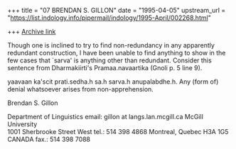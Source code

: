 +++
title = "07 BRENDAN S. GILLON"
date = "1995-04-05"
upstream_url = "https://list.indology.info/pipermail/indology/1995-April/002268.html"

+++
[Archive link](https://list.indology.info/pipermail/indology/1995-April/002268.html)

Though one is inclined to try to find non-redundancy in any 
apparently redundant construction, I have been unable to find 
anything to show in the few cases that `sarva' is anything other 
than redundant. Consider this sentence from Dharmakiirti's 
Pramaa.navaartika (Gnoli p. 5 line 9).

yaavaan ka'scit prati.sedha.h sa.h sarva.h anupalabdhe.h.
Any (form of) denial whatsoever arises from non-apprehension.

Brendan S. Gillon

Department of Linguistics       email:   gillon at langs.lan.mcgill.ca 
McGill University                 
1001 Sherbrooke Street West      tel.:   514 398 4868
Montreal, Quebec
H3A 1G5   CANADA                 fax.:   514 398 7088






